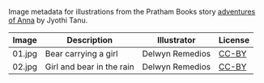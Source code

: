 Image metadata for illustrations from the Pratham Books story [adventures of Anna](https://storyweaver.org.in/stories/3421-adventures-of-anna) by Jyothi Tanu.

Image | Description | Illustrator | License
----- | ----------- | ----------- | -------
01.jpg | Bear carrying a girl | Delwyn Remedios | [CC-BY](https://creativecommons.org/licenses/by/4.0/)
02.jpg | Girl and bear in the rain | Delwyn Remedios | [CC-BY](https://creativecommons.org/licenses/by/4.0/)